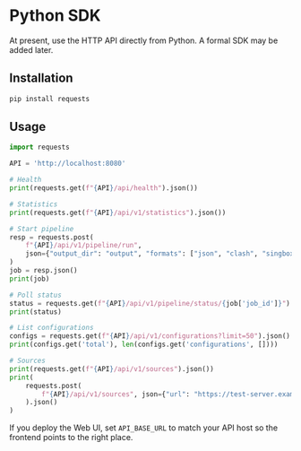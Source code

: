 # Python SDK

At present, use the HTTP API directly from Python. A formal SDK may be added later.

## Installation

```bash
pip install requests
```

## Usage

```python
import requests

API = 'http://localhost:8080'

# Health
print(requests.get(f"{API}/api/health").json())

# Statistics
print(requests.get(f"{API}/api/v1/statistics").json())

# Start pipeline
resp = requests.post(
    f"{API}/api/v1/pipeline/run",
    json={"output_dir": "output", "formats": ["json", "clash", "singbox"]},
)
job = resp.json()
print(job)

# Poll status
status = requests.get(f"{API}/api/v1/pipeline/status/{job['job_id']}").json()
print(status)

# List configurations
configs = requests.get(f"{API}/api/v1/configurations?limit=50").json()
print(configs.get('total'), len(configs.get('configurations', [])))

# Sources
print(requests.get(f"{API}/api/v1/sources").json())
print(
    requests.post(
        f"{API}/api/v1/sources", json={"url": "https://test-server.example/configs.txt"}
    ).json()
)
```

If you deploy the Web UI, set `API_BASE_URL` to match your API host so the frontend points to the right place.

